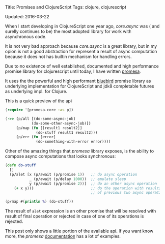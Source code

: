 Title: Promises and ClojureScript
Tags: clojure, clojurescript

Updated: 2016-03-22

When I start developing in ClojureScript one year ago, _core.async_ was (
and surelly continues to be) the most adopted library for work with
asynchronous code.

It is not very bad approach because _core.async_ is a great library,
but in my opion is not a good abstraction for represent a result of async
computation because it does not has builtin mechanism for handling
errors.

Due to no existence of well established, documented and high performance
promise library for clojurescript until today, I have written [promesa][1].

It uses the the powerful and high performant [bluebird][2] promise library
as underlying implementation for ClojureScript and jdk8 completable futures
as underlying impl. for Clojure.

This is a quick preview of the api

```clojure
(require '[promesa.core :as p])

(->> (p/all [(do-some-async-job)
            (do-some-other-async-job)])
     (p/map (fn [[result1 result2]]
              (do-stuff result1 result2)))
     (p/err (fn [error]
              (do-something-with-error error))))
```

Other of the amazing things that _promesa_ library exposes, is the ability
to compose async computations that looks synchronous:

```clojure
(defn do-stuff
  []
  (p/alet [x (p/await (p/promise 1))   ;; do async operation
           _ (p/await (p/delay 1000))  ;; emulate sleep
           y (p/await (p/promise 2))]  ;; do an other async operation
    (+ x y)))                          ;; do the operation with results
                                       ;; of previous two async operations

(p/map #(println %) (do-stuff))
```

The result of `alet` expression is an other promise that will be resolved with result
of final operation or rejected in case of one of its operations is rejected.

This post only shows a little portion of the available api. If you want know more, the
_promesa_ [documentation][3] has a lot of examples.

[1]: https://github.com/funcool/promesa
[2]: https://github.com/petkaantonov/bluebird/
[3]: http://funcool.github.io/promesa/latest/

